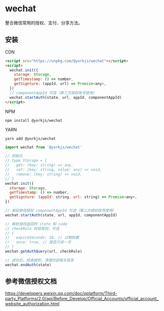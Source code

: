 # wechat

整合微信常用的授权、支付、分享方法。

## 安装

CDN

```html
<script src="https://unpkg.com/@yorkjs/wechat"></script>
<script>
  wechat.init({
    storage: Storage,
    getTimestamp: () => number,
    getSignture: (appId, url) => Promise<any>,
  })
  // componentAppId 可选（第三方授权账号使用）
  wechat.startAuth(state, url, appId, componentAppId)
</script>
```

NPM

```shell
npm install @yorkjs/wechat
```

YARN

```shell
yarn add @yorkjs/wechat
```

```js
import wechat from '@yorkjs/wechat'

// 初始化
// type Storage = {
//   get: (key: string) => any,
//   set: (key: string, value: any) => void,
//   remove: (key: string) => void,
// }
wechat.init({
  storage: Storage,
  getTimestamp: () => number,
  getSignture: (appId: string, url: string) => Promise<any>,
})

// 发起微信授权 componentAppId 可选（第三方授权账号使用）
wechat.startAuth(state, url, appId, componentAppId)

// 解析授权返回的 state 和 code
// checkRule 校验规则，可选
// {
//   expireSeconds: 10, // 过期秒数
//   once: true, // 是否只读一次
// }
wechat.getAuthQuery(url, checkRule)

// 成功后，结束授权，清理内部相关信息
wechat.endAuth(state)
```

## 参考微信授权文档

https://developers.weixin.qq.com/doc/oplatform/Third-party_Platforms/2.0/api/Before_Develop/Official_Accounts/official_account_website_authorization.html
